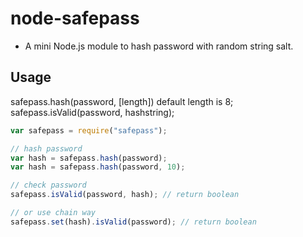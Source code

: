 # node-safepass

+ A mini Node.js module to hash password with random string salt.

## Usage

safepass.hash(password, [length])  default length is 8;
safepass.isValid(password, hashstring);

```javascript
var safepass = require("safepass");

// hash password
var hash = safepass.hash(password);
var hash = safepass.hash(password, 10);

// check password
safepass.isValid(password, hash); // return boolean

// or use chain way
safepass.set(hash).isValid(password); // return boolean

```